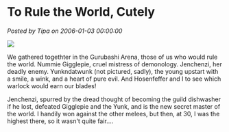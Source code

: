 # To Rule the World, Cutely

*Posted by Tipa on 2006-01-03 00:00:00*

![](../../../images/gnomes.jpg)

We gathered togethter in the Gurubashi Arena, those of us who would rule the world. Nummie Gigglepie, cruel mistress of demonology. Jenchenzi, her deadly enemy. Yunkndatwunk (not pictured, sadly), the young upstart with a smile, a wink, and a heart of pure evil. And Hosenfeffer and I to see which warlock would earn our blades!

Jenchenzi, spurred by the dread thought of becoming the guild dishwasher if he lost, defeated Gigglepie and the Yunk, and is the new secret master of the world. I handily won against the other melees, but then, at 30, I was the highest there, so it wasn't quite fair....
